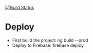 [![Build Status](https://travis-ci.org/grensland/website.svg?branch=master)](https://travis-ci.org/grensland/website)

# Deploy
* First build the project: ng build --prod
* Deploy to Firebase: firebase deploy
